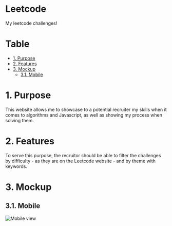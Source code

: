 # Leetcode <!-- omit in toc -->

My leetcode challenges!

# Table <!-- omit in toc -->

- [1. Purpose](#1-purpose)
- [2. Features](#2-features)
- [3. Mockup](#3-mockup)
  - [3.1. Mobile](#31-mobile)

# 1. Purpose

This website allows me to showcase to a potential recruiter my skills when it comes to algorithms and Javascript, as well as showing my process when solving them.

# 2. Features

To serve this purpose, the recruitor should be able to filter the challenges by difficulty - as they are on the Leetcode website - and by theme with keywords.

# 3. Mockup

## 3.1. Mobile

![Mobile view](<[http://url/to/img.png](https://i.ibb.co/zs3h613/mobile-view.png)>)
